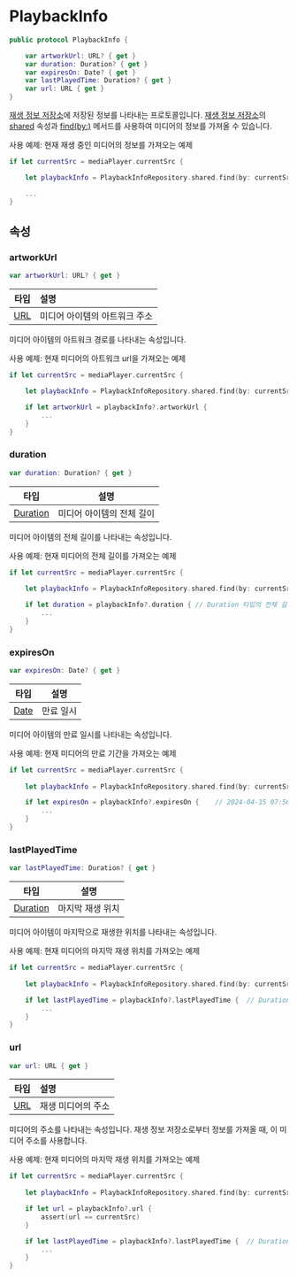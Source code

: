 # PlaybackInfo

```swift
public protocol PlaybackInfo {

    var artworkUrl: URL? { get }
    var duration: Duration? { get }
    var expiresOn: Date? { get }
    var lastPlayedTime: Duration? { get }
    var url: URL { get }
}
```

[재생 정보 저장소](../../class/playback-info-repository/home.md)에 저장된 정보를 나타내는 프로토콜입니다. [재생 정보 저장소](../../class/playback-info-repository/home.md)의 [shared](../../class/playback-info-repository/home.md#shared) 속성과 [find(by:)](../../class/playback-info-repository/home.md#findby) 메서드를 사용하여 미디어의 정보를 가져올 수 있습니다.

사용 예제: 현재 재생 중인 미디어의 정보를 가져오는 예제
```swift
if let currentSrc = mediaPlayer.currentSrc {

    let playbackInfo = PlaybackInfoRepository.shared.find(by: currentSrc)

    ...
}
```

## 속성

### artworkUrl
```swift
var artworkUrl: URL? { get }
```
|타입|설명|
|:--:|:--|
|[URL](https://developer.mozilla.org/en-US/docs/Web/API/URL)|미디어 아이템의 아트워크 주소|

미디어 아이템의 아트워크 경로를 나타내는 속성입니다.

사용 예제: 현재 미디어의 아트워크 url을 가져오는 예제
```swift
if let currentSrc = mediaPlayer.currentSrc {

    let playbackInfo = PlaybackInfoRepository.shared.find(by: currentSrc)

    if let artworkUrl = playbackInfo?.artworkUrl { 
        ...    
    }
}
```

### duration
```swift
var duration: Duration? { get }
```
|타입|설명|
|:--:|--|
|[Duration](../../struct/duration/home.md)|미디어 아이템의 전체 길이|

미디어 아이템의 전체 길이를 나타내는 속성입니다.

사용 예제: 현재 미디어의 전체 길이를 가져오는 예제
```swift
if let currentSrc = mediaPlayer.currentSrc {
    
    let playbackInfo = PlaybackInfoRepository.shared.find(by: currentSrc)

    if let duration = playbackInfo?.duration { // Duration 타입의 전체 길이
        ... 
    }
}
```

### expiresOn
```swift
var expiresOn: Date? { get }
```
|타입|설명|
|:--:|--|
|[Date](https://developer.apple.com/documentation/foundation/date)|만료 일시|

미디어 아이템의 만료 일시를 나타내는 속성입니다.

사용 예제: 현재 미디어의 만료 기간을 가져오는 예제
```swift
if let currentSrc = mediaPlayer.currentSrc {
    
    let playbackInfo = PlaybackInfoRepository.shared.find(by: currentSrc)

    if let expiresOn = playbackInfo?.expiresOn {    // 2024-04-15 07:56:12 +0000
        ...
    }
}
```

### lastPlayedTime
```swift
var lastPlayedTime: Duration? { get }
```
|타입|설명|
|:--:|--|
|[Duration](../../struct/duration/home.md)|마지막 재생 위치|

미디어 아이템이 마지막으로 재생한 위치를 나타내는 속성입니다.

사용 예제: 현재 미디어의 마지막 재생 위치를 가져오는 예제
```swift
if let currentSrc = mediaPlayer.currentSrc {
    
    let playbackInfo = PlaybackInfoRepository.shared.find(by: currentSrc)

    if let lastPlayedTime = playbackInfo?.lastPlayedTime {  // Duration 타입의 마지막 재생 위치
        ...
    }
}
```

### url
```swift
var url: URL { get }
```
|타입|설명|
|:--:|:--|
|[URL](https://developer.mozilla.org/en-US/docs/Web/API/URL)|재생 미디어의 주소|

미디어의 주소를 나타내는 속성입니다. 재생 정보 저장소로부터 정보를 가져올 때, 이 미디어 주소를 사용합니다.

사용 예제: 현재 미디어의 마지막 재생 위치를 가져오는 예제
```swift
if let currentSrc = mediaPlayer.currentSrc {
    
    let playbackInfo = PlaybackInfoRepository.shared.find(by: currentSrc)

    if let url = playbackInfo?.url {
        assert(url == currentSrc)
    }

    if let lastPlayedTime = playbackInfo?.lastPlayedTime {  // Duration 타입의 마지막 재생 위치
        ...
    }
}
```

